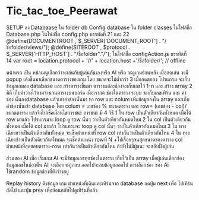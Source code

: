 # Tic_tac_toe_Peerawat
SETUP 
  ลง Databaase ใน folder db
Config database ใน folder classes ในไฟล์ชื่อ Database.php
ในไฟล์ชื่อ config.php บรรทัดที่ 21 และ 22
 @define(DOCUMENTROOT , $_SERVER['DOCUMENT_ROOT'] . "/ชื่อfolder/views/");
 @define(SITEROOT , $protocol . $_SERVER['HTTP_HOST'] . "/ชื่อfolder"."/");
ในไฟล์ชื่อ configAction.js บรรทัดที่ 14
 var root = location.protocol + '//' + location.host +'/ชื่อfolder/'; // offline
 
 หน้าแรก เป็น หน้าเมนูเลือกว่าจะเล่นกับผู้เล่นกันเองหรือ AI หรือ จะดูเกมย้อนหลัง
 เมื่อกดเล่น จะมี popup เด้งขึ้นมาเลือกขนาดตารางของเกม โดย ขนาดจะไม่ต่ำกว่า 3 
เมื่อกดตกลง โปรแกรม จะเก็บข้อมูลเกมลง database และ สร้าตารางขึ้นมา ตารางแต่ละช่องจะเก็บเลขไว้ 1-n 
และ สร้าง array 2 มิติ เก็บค่าว่างไว้ตามจำนวนตารางบนบอร์ด
เมื่อเรากด ช่องในตาราง ระบบ จะเก็บเลขเทิร์น และ ค่าช่อง นั้นลงdatabase แล้วเอาค่าช่องนั้นมา หา row และ colum
เพิ่มข้อมูลลงใน array และเก็บค่าช่องนั้นเข้า database 
โดย colum = เลขช่อง % ขนาดตาราง และ row= (เลขช่อง - col)/ขนาดตาราง
แล้วจึงไปเช็คเงื่อนไขการชนะ
การชนะ มี 4 วิธี 
1 ใน row เป็นตัวเดียวกันทั้งหมด
เมื่อได้ row มาแล้ว โปรแกรมจะ loop ดู row นั้นๆ ว่าเป็นตัวเดียวกันหมดไหม
2 ใน col เป็นตัวเดียวกันทั้งหมด
เมื่อได้ col มาแล้ว โปรแกรมจะ loop ดู col นั้นๆ ว่าเป็นตัวเดียวกันหมดไหม
3 ใน ทางเฉียงขวาเป็นตัวเดียวกันทั้งหมด
จะเช็คตำแหน่งที่ row col เท่ากันว่าเป็นตัวเดียวกันไหม
4 ใน ทางเฉียงซ้ายเป็นตัวเดียวกันทั้งหมด
จะเช็คตำแหน่ง rowที่ N +ไปเรื่อยๆจนสุดขนาดของตาราง col ตำแหน่งที่สุดขอบตาราง-row  เท่ากันว่าเป็นตัวเดียวกันไหม
ถ้ายังไม่มีผู้ชนะ จะสลับฝั่งผู้เล่น

ส่วนของ AI เมื่อ เริ่มเกม AI จะมีข้อมูลเลขทุกช่องในตาราง เก็บไว้เป็น array เมื่อผู้เล่นเลือกช่อง ข้อมูลเลขในช่องนั้น  AI จะเลือกจะถูกลบ ออกไปจะลบข้อมูลออกไป การเลือกช่อง ของ Ai ใช้random ข้อมูลช่องที่ยังว่างอยู่

Replay history
ดึงข้อมูล เกม ตำแหน่งที่เดินและเทิร์นจาก database กดปุ่ม next เพื่อ ไปเทิร์น ถัดไป และปุ่ม prev เพื่อย้อนกลับไปดูเทิร์นที่แล้ว
